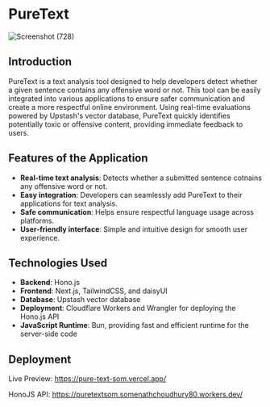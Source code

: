 # PureText

![Screenshot (728)](https://github.com/user-attachments/assets/8df09dc7-cbf9-4dbd-a665-01be569707f1)

## Introduction

PureText is a text analysis tool designed to help developers detect whether a given sentence contains any offensive word or not. This tool can be easily integrated into various applications to ensure safer communication and create a more respectful online environment. Using real-time evaluations powered by Upstash's vector database, PureText quickly identifies potentially toxic or offensive content, providing immediate feedback to users.

## Features of the Application

- **Real-time text analysis**: Detects whether a submitted sentence cotnains any offensive word or not.
- **Easy integration**: Developers can seamlessly add PureText to their applications for text analysis.
- **Safe communication**: Helps ensure respectful language usage across platforms.
- **User-friendly interface**: Simple and intuitive design for smooth user experience.

## Technologies Used

- **Backend**: Hono.js
- **Frontend**: Next.js, TailwindCSS, and daisyUI
- **Database**: Upstash vector database
- **Deployment**: Cloudflare Workers and Wrangler for deploying the Hono.js API
- **JavaScript Runtime**: Bun, providing fast and efficient runtime for the server-side code

## Deployment

Live Preview: https://pure-text-som.vercel.app/

HonoJS API: https://puretextsom.somenathchoudhury80.workers.dev/
